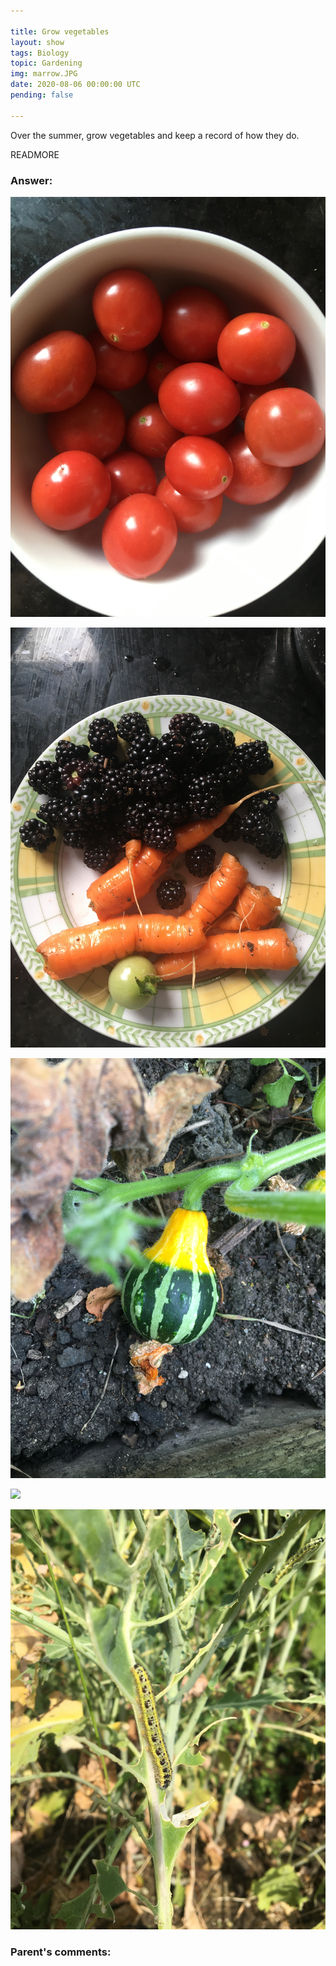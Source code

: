 ```yaml
---

title: Grow vegetables
layout: show
tags: Biology
topic: Gardening
img: marrow.JPG
date: 2020-08-06 00:00:00 UTC
pending: false

---
```


Over the summer, grow vegetables and keep a record of how they do.

READMORE

### Answer:

![](images/toms.JPG)

![](images/veg.JPG)

![](images/marrow.JPG)

![](images/mushroom.JPG)

![](images/cater.JPG)


### Parent's comments:
